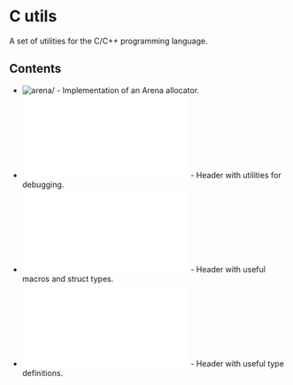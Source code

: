 # C utils

A set of utilities for the C/C++ programming language.

## Contents

- ![`arena/`](arena/) - Implementation of an Arena allocator.
- ![`debug.h`](debug.h) - Header with utilities for debugging.
- ![`helpers.h`](helpers.h) - Header with useful macros and struct types.
- ![`types.h`](types.h) - Header with useful type definitions.
